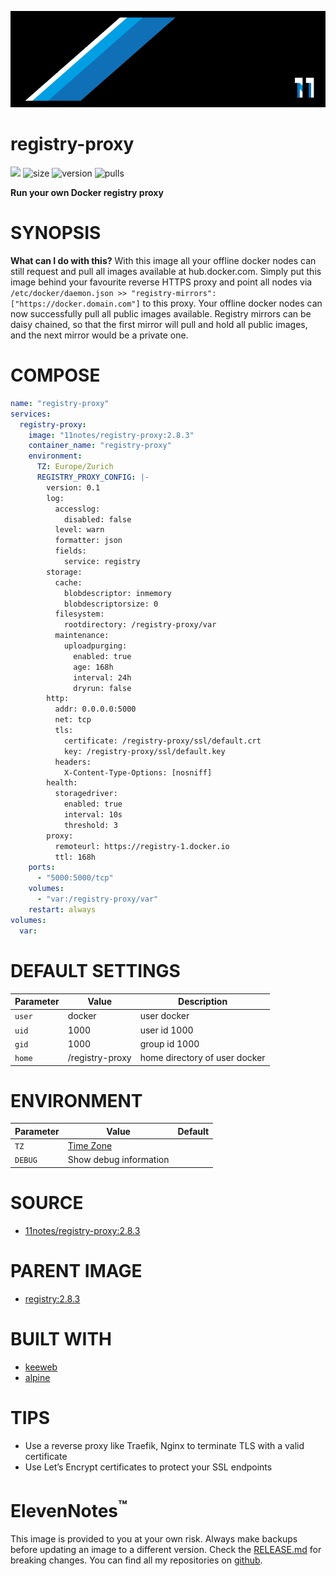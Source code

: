 ![Banner](https://github.com/11notes/defaults/blob/main/static/img/banner.png?raw=true)

# registry-proxy
[<img src="https://img.shields.io/badge/github-source-blue?logo=github">](https://github.com/11notes/docker-registry-proxy/tree/2.8.3) ![size](https://img.shields.io/docker/image-size/11notes/registry-proxy/2.8.3?color=0eb305) ![version](https://img.shields.io/docker/v/11notes/registry-proxy/2.8.3?color=eb7a09) ![pulls](https://img.shields.io/docker/pulls/11notes/registry-proxy?color=2b75d6)

**Run your own Docker registry proxy**

# SYNOPSIS
**What can I do with this?** With this image all your offline docker nodes can still request and pull all images available at hub.docker.com. Simply put this image behind your favourite reverse HTTPS proxy and point all nodes via `/etc/docker/daemon.json >> "registry-mirrors": ["https://docker.domain.com"]` to this proxy. Your offline docker nodes can now successfully pull all public images available. Registry mirrors can be daisy chained, so that the first mirror will pull and hold all public images, and the next mirror would be a private one.

# COMPOSE
```yaml
name: "registry-proxy"
services:
  registry-proxy:
    image: "11notes/registry-proxy:2.8.3"
    container_name: "registry-proxy"
    environment:
      TZ: Europe/Zurich
      REGISTRY_PROXY_CONFIG: |-
        version: 0.1
        log:
          accesslog:
            disabled: false
          level: warn
          formatter: json
          fields:
            service: registry
        storage:
          cache:
            blobdescriptor: inmemory
            blobdescriptorsize: 0
          filesystem:
            rootdirectory: /registry-proxy/var
          maintenance:
            uploadpurging:
              enabled: true
              age: 168h
              interval: 24h
              dryrun: false
        http:
          addr: 0.0.0.0:5000
          net: tcp
          tls:
            certificate: /registry-proxy/ssl/default.crt
            key: /registry-proxy/ssl/default.key
          headers:
            X-Content-Type-Options: [nosniff]
        health:
          storagedriver:
            enabled: true
            interval: 10s
            threshold: 3
        proxy:
          remoteurl: https://registry-1.docker.io
          ttl: 168h
    ports:
      - "5000:5000/tcp"
    volumes:
      - "var:/registry-proxy/var"
    restart: always
volumes:
  var:
```

# DEFAULT SETTINGS
| Parameter | Value | Description |
| --- | --- | --- |
| `user` | docker | user docker |
| `uid` | 1000 | user id 1000 |
| `gid` | 1000 | group id 1000 |
| `home` | /registry-proxy | home directory of user docker |

# ENVIRONMENT
| Parameter | Value | Default |
| --- | --- | --- |
| `TZ` | [Time Zone](https://en.wikipedia.org/wiki/List_of_tz_database_time_zones) | |
| `DEBUG` | Show debug information | |

# SOURCE
* [11notes/registry-proxy:2.8.3](https://github.com/11notes/docker-registry-proxy/tree/2.8.3)

# PARENT IMAGE
* [registry:2.8.3](https://hub.docker.com/_/registry)

# BUILT WITH
* [keeweb](https://keeweb.info)
* [alpine](https://alpinelinux.org)

# TIPS
* Use a reverse proxy like Traefik, Nginx to terminate TLS with a valid certificate
* Use Let’s Encrypt certificates to protect your SSL endpoints

# ElevenNotes<sup>™️</sup>
This image is provided to you at your own risk. Always make backups before updating an image to a different version. Check the [RELEASE.md](https://github.com/11notes/docker-registry-proxy/blob/2.8.3/RELEASE.md) for breaking changes. You can find all my repositories on [github](https://github.com/11notes).